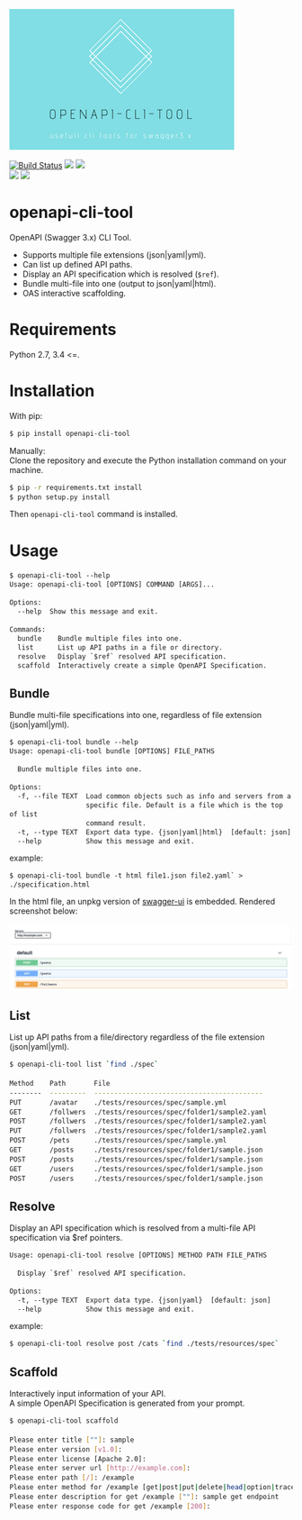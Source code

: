 ![openapi-cli-tool](https://raw.githubusercontent.com/hakopako/openapi-cli-tool/master/doc/logo.png)


[![Build Status](https://travis-ci.com/hakopako/openapi-cli-tool.svg?branch=master)](https://travis-ci.com/hakopako/openapi-cli-tool)
 <img src="https://img.shields.io/badge/version-v0.2.1-green.svg">
 <img src="https://img.shields.io/badge/license-MIT-lightgray.svg">  
<img src="https://img.shields.io/badge/python-2.7,3.4<=-blue.svg"> <img src="https://img.shields.io/badge/swagger-3.x-yellow.svg">

# openapi-cli-tool
OpenAPI (Swagger 3.x) CLI Tool.  

- Supports multiple file extensions (json|yaml|yml).
- Can list up defined API paths.
- Display an API specification which is resolved (`$ref`).
- Bundle multi-file into one (output to json|yaml|html).
- OAS interactive scaffolding.  

# Requirements

Python 2.7, 3.4 <=.

# Installation

With pip:

```bash
$ pip install openapi-cli-tool
```
Manually:  
Clone the repository and execute the Python installation command on your machine.  

```bash
$ pip -r requirements.txt install
$ python setup.py install
```

Then `openapi-cli-tool` command is installed.

# Usage

```
$ openapi-cli-tool --help
Usage: openapi-cli-tool [OPTIONS] COMMAND [ARGS]...

Options:
  --help  Show this message and exit.

Commands:
  bundle    Bundle multiple files into one.
  list      List up API paths in a file or directory.
  resolve   Display `$ref` resolved API specification.
  scaffold  Interactively create a simple OpenAPI Specification.
```

## Bundle

Bundle multi-file specifications into one, regardless of file extension (json|yaml|yml).

```
$ openapi-cli-tool bundle --help
Usage: openapi-cli-tool bundle [OPTIONS] FILE_PATHS

  Bundle multiple files into one.

Options:
  -f, --file TEXT  Load common objects such as info and servers from a
                   specific file. Default is a file which is the top of list
                   command result.
  -t, --type TEXT  Export data type. {json|yaml|html}  [default: json]
  --help           Show this message and exit.
```

example:
```
$ openapi-cli-tool bundle -t html file1.json file2.yaml` > ./specification.html
```

In the html file, an unpkg version of [swagger-ui](https://github.com/swagger-api/swagger-ui) is embedded. Rendered screenshot below:  


![bundle-html-img](https://raw.githubusercontent.com/hakopako/openapi-cli-tool/master/doc/bundle-html.png)


## List

List up API paths from a file/directory regardless of the file extension (json|yaml|yml).

```bash
$ openapi-cli-tool list `find ./spec`

Method    Path       File
--------  ---------  ------------------------------------------
PUT       /avatar    ./tests/resources/spec/sample.yml
GET       /follwers  ./tests/resources/spec/folder1/sample2.yaml
POST      /follwers  ./tests/resources/spec/folder1/sample2.yaml
PUT       /follwers  ./tests/resources/spec/folder1/sample2.yaml
POST      /pets      ./tests/resources/spec/sample.yml
GET       /posts     ./tests/resources/spec/folder1/sample.json
POST      /posts     ./tests/resources/spec/folder1/sample.json
GET       /users     ./tests/resources/spec/folder1/sample.json
POST      /users     ./tests/resources/spec/folder1/sample.json
```


## Resolve

Display an API specification which is resolved from  a multi-file API specification via $ref pointers.  

```
Usage: openapi-cli-tool resolve [OPTIONS] METHOD PATH FILE_PATHS

  Display `$ref` resolved API specification.

Options:
  -t, --type TEXT  Export data type. {json|yaml}  [default: json]
  --help           Show this message and exit.
```

example:
```bash
$ openapi-cli-tool resolve post /cats `find ./tests/resources/spec`
```


## Scaffold

Interactively input information of your API.  
A simple OpenAPI Specification is generated from your prompt.

```bash
$ openapi-cli-tool scaffold

Please enter title [""]: sample
Please enter version [v1.0]:
Please enter license [Apache 2.0]:
Please enter server url [http://example.com]:
Please enter path [/]: /example
Please enter method for /example [get|post|put|delete|head|option|trace]: get
Please enter description for get /example [""]: sample get endpoint
Please enter response code for get /example [200]:
```
